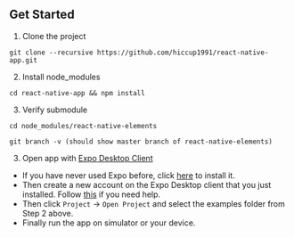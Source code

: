 ## Get Started

1. Clone the project

```
git clone --recursive https://github.com/hiccup1991/react-native-app.git
```

2. Install node_modules

```
cd react-native-app && npm install
```

3. Verify submodule

```
cd node_modules/react-native-elements

git branch -v (should show master branch of react-native-elements)
```

3. Open app with [Expo Desktop Client](https://docs.expo.io/versions/latest/index.html)
  - If you have never used Expo before, click [here](https://docs.expo.io/versions/latest/introduction/installation) to install it.
  - Then create a new account on the Expo Desktop client that you just installed. Follow [this](https://docs.expo.io/versions/latest/workflow/up-and-running#create-an-account) if you need help.
  - Then click `Project` -> `Open Project` and select the examples folder from Step 2 above.
  - Finally run the app on simulator or your device.

